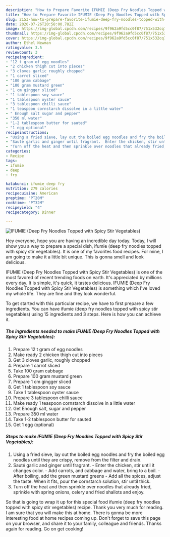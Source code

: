 ```yaml
---
description: "How to Prepare Favorite IFUMIE (Deep Fry Noodles Topped with Spicy Stir Vegetables)"
title: "How to Prepare Favorite IFUMIE (Deep Fry Noodles Topped with Spicy Stir Vegetables)"
slug: 2153-how-to-prepare-favorite-ifumie-deep-fry-noodles-topped-with-spicy-stir-vegetables
date: 2020-07-26T20:58:00.782Z
image: https://img-global.cpcdn.com/recipes/9f962a9fd5cc0f87/751x532cq70/ifumie-deep-fry-noodles-topped-with-spicy-stir-vegetables-recipe-main-photo.jpg
thumbnail: https://img-global.cpcdn.com/recipes/9f962a9fd5cc0f87/751x532cq70/ifumie-deep-fry-noodles-topped-with-spicy-stir-vegetables-recipe-main-photo.jpg
cover: https://img-global.cpcdn.com/recipes/9f962a9fd5cc0f87/751x532cq70/ifumie-deep-fry-noodles-topped-with-spicy-stir-vegetables-recipe-main-photo.jpg
author: Ethel Newman
ratingvalue: 3.5
reviewcount: 3
recipeingredient:
- "12 t gram of egg noodles"
- "2 chicken thigh cut into pieces"
- "3 cloves garlic roughly chopped"
- "1 carrot sliced"
- "100 gram cabbage"
- "100 gram mustard green"
- "1 cm gingger sliced"
- "1 tablespoon soy sauce"
- "1 tablespoon oyster sauce"
- "3 tablespoon chilli sauce"
- "1 teaspoon cornstarch dissolve in a little water"
- " Enough salt sugar and pepper"
- "350 ml water"
- "1-2 tablespoon butter for sauted"
- "1 egg optional"
recipeinstructions:
- "Using a fried sieve, lay out the boiled egg noodles and fry the boiled egg noodles until they are crispy, remove from the filter and drain."
- "Sauté garlic and ginger until fragrant.  Enter the chicken, stir until it changes color.  Add carrots, and cabbage and water, bring to a boil.  After boiling, add the green mustard greens  Add all the spices, adjust the taste. When it fits, pour the cornstarch solution, stir until thick."
- "Turn off the heat and then sprinkle over noodles that already fried, sprinkle with spring onions, celery and fried shallots and enjoy."
categories:
- Recipe
tags:
- ifumie
- deep
- fry

katakunci: ifumie deep fry 
nutrition: 279 calories
recipecuisine: American
preptime: "PT20M"
cooktime: "PT32M"
recipeyield: "4"
recipecategory: Dinner

---
```



![IFUMIE (Deep Fry Noodles Topped with Spicy Stir Vegetables)](https://img-global.cpcdn.com/recipes/9f962a9fd5cc0f87/751x532cq70/ifumie-deep-fry-noodles-topped-with-spicy-stir-vegetables-recipe-main-photo.jpg)

Hey everyone, hope you are having an incredible day today. Today, I will show you a way to prepare a special dish, ifumie (deep fry noodles topped with spicy stir vegetables). It is one of my favorites food recipes. For mine, I am going to make it a little bit unique. This is gonna smell and look delicious.



IFUMIE (Deep Fry Noodles Topped with Spicy Stir Vegetables) is one of the most favored of recent trending foods on earth. It's appreciated by millions every day. It is simple, it's quick, it tastes delicious. IFUMIE (Deep Fry Noodles Topped with Spicy Stir Vegetables) is something which I've loved my whole life. They are fine and they look wonderful.


To get started with this particular recipe, we have to first prepare a few ingredients. You can have ifumie (deep fry noodles topped with spicy stir vegetables) using 15 ingredients and 3 steps. Here is how you can achieve it.

<!--inarticleads1-->

##### The ingredients needed to make IFUMIE (Deep Fry Noodles Topped with Spicy Stir Vegetables):

1. Prepare 12 t gram of egg noodles
1. Make ready 2 chicken thigh cut into pieces
1. Get 3 cloves garlic, roughly chopped
1. Prepare 1 carrot sliced
1. Take 100 gram cabbage
1. Prepare 100 gram mustard green
1. Prepare 1 cm gingger sliced
1. Get 1 tablespoon soy sauce
1. Take 1 tablespoon oyster sauce
1. Prepare 3 tablespoon chilli sauce
1. Make ready 1 teaspoon cornstarch dissolve in a little water
1. Get  Enough salt, sugar and pepper
1. Prepare 350 ml water
1. Take 1-2 tablespoon butter for sauted
1. Get 1 egg (optional)




<!--inarticleads2-->

##### Steps to make IFUMIE (Deep Fry Noodles Topped with Spicy Stir Vegetables):

1. Using a fried sieve, lay out the boiled egg noodles and fry the boiled egg noodles until they are crispy, remove from the filter and drain.
1. Sauté garlic and ginger until fragrant. -  Enter the chicken, stir until it changes color. -  Add carrots, and cabbage and water, bring to a boil. -  After boiling, add the green mustard greens -  Add all the spices, adjust the taste. When it fits, pour the cornstarch solution, stir until thick.
1. Turn off the heat and then sprinkle over noodles that already fried, sprinkle with spring onions, celery and fried shallots and enjoy.




So that is going to wrap it up for this special food ifumie (deep fry noodles topped with spicy stir vegetables) recipe. Thank you very much for reading. I am sure that you will make this at home. There is gonna be more interesting food at home recipes coming up. Don't forget to save this page on your browser, and share it to your family, colleague and friends. Thanks again for reading. Go on get cooking!
